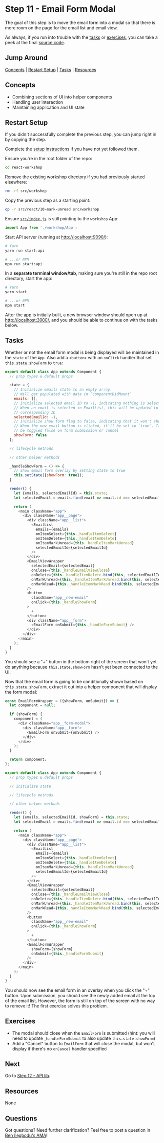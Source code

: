 # Step 11 - Email Form Modal

The goal of this step is to move the email form into a modal so that there is more room on the page for the email list and email view.

As always, if you run into trouble with the [tasks](#tasks) or [exercises](#exercises), you can take a peek at the final [source code](./).

## Jump Around

[Concepts](#concepts) | [Restart Setup](#restart-setup) | [Tasks](#tasks) | [Resources](#resources)

## Concepts

- Combining sections of UI into helper components
- Handling user interaction
- Maintaining application and UI state

## Restart Setup

If you didn't successfully complete the previous step, you can jump right in by copying the step.

Complete the [setup instructions](../00-begin) if you have not yet followed them.

Ensure you're in the root folder of the repo:

```sh
cd react-workshop
```

Remove the existing workshop directory if you had previously started elsewhere:

```sh
rm -rf src/workshop
```

Copy the previous step as a starting point:

```sh
cp -r src/react/10-mark-unread src/workshop
```

Ensure [`src/index.js`](../../index.js#L3) is still pointing to the `workshop` App:

```js
import App from './workshop/App';
```

Start API server (running at [http://localhost:9090/](http://localhost:9090/)):

```sh
# Yarn
yarn run start:api

# ...or NPM
npm run start:api
```

In a **separate terminal window/tab**, making sure you're still in the repo root directory, start the app:

```sh
# Yarn
yarn start

# ...or NPM
npm start
```

After the app is initially built, a new browser window should open up at [http://localhost:3000/](http://localhost:3000/), and you should be able to continue on with the tasks below.

## Tasks

Whether or not the email form modal is being displayed will be maintained in the `state` of the `App`. Also add a `<button>` with an `onClick` handler that set `this.state.showForm` to `true`:

```js
export default class App extends Component {
  // prop types & default props

  state = {
    // Initialize emails state to an empty array.
    // Will get populated with data in `componentDidMount`
    emails: [],
    // Initialize selected email ID to -1, indicating nothing is selected.
    // When an email is selected in EmailList, this will be updated to
    // corresponding ID
    selectedEmailId: -1,
    // Initialize show form flag to false, indicating that it won't show.
    // When the new email button is clicked, it'll be set to `true`. It'll
    // be toggled false on form submission or cancel
    showForm: false
  };

  // lifecycle methods

  // other helper methods

  _handleShowForm = () => {
    // Show email form overlay by setting state to true
    this.setState({showForm: true});
  }

  render() {
    let {emails, selectedEmailId} = this.state;
    let selectedEmail = emails.find(email => email.id === selectedEmailId);

    return (
      <main className="app">
        <div className="app__page">
          <div className="app__list">
            <EmailList
              emails={emails}
              onItemSelect={this._handleItemSelect}
              onItemDelete={this._handleItemDelete}
              onItemMarkUnread={this._handleItemMarkUnread}
              selectedEmailId={selectedEmailId}
            />
          </div>
          <EmailViewWrapper
            selectedEmail={selectedEmail}
            onClose={this._handleEmailViewClose}
            onDelete={this._handleItemDelete.bind(this, selectedEmailId)}
            onMarkUnread={this._handleItemMarkUnread.bind(this, selectedEmailId)}
            onMarkRead={this._handleItemMarkRead.bind(this, selectedEmailId)}
          />
          <button 
            className="app__new-email"
            onClick={this._handleShowForm}
          >
            +
          </button>
          <div className="app__form">
            <EmailForm onSubmit={this._handleFormSubmit} />
          </div>
        </div>
      </main>
    );
  }
}
```

You should see a "+" button in the bottom right of the screen that won't yet do anything because `this.state.showForm` hasn't yet been connected to the UI.

Now that the email form is going to be conditionally shown based on `this.state.showForm`, extract it out into a helper component that will display the form modal:

```js
const EmailFormWrapper = ({showForm, onSubmit}) => {
  let component = null;

  if (showForm) {
    component = (
      <div className="app__form-modal">
        <div className="app__form">
          <EmailForm onSubmit={onSubmit} />
        </div>
      </div>
    );
  }

  return component;
};

export default class App extends Component {
  // prop types & default props

  // initialize state

  // lifecycle methods

  // other helper methods

  render() {
    let {emails, selectedEmailId, showForm} = this.state;
    let selectedEmail = emails.find(email => email.id === selectedEmailId);

    return (
      <main className="app">
        <div className="app__page">
          <div className="app__list">
            <EmailList
              emails={emails}
              onItemSelect={this._handleItemSelect}
              onItemDelete={this._handleItemDelete}
              onItemMarkUnread={this._handleItemMarkUnread}
              selectedEmailId={selectedEmailId}
            />
          </div>
          <EmailViewWrapper
            selectedEmail={selectedEmail}
            onClose={this._handleEmailViewClose}
            onDelete={this._handleItemDelete.bind(this, selectedEmailId)}
            onMarkUnread={this._handleItemMarkUnread.bind(this, selectedEmailId)}
            onMarkRead={this._handleItemMarkRead.bind(this, selectedEmailId)}
          />
          <button 
            className="app__new-email"
            onClick={this._handleShowForm}
          >
            +
          </button>
          <EmailFormWrapper
            showForm={showForm}
            onSubmit={this._handleFormSubmit}
          />
        </div>
      </main>
    );
  }
}
```

You should now see the email form in an overlay when you click the "+" button. Upon submission, you should see the newly added email at the top of the email list. However, the form is still on top of the screen with no way to remove it! The first exercise solves this problem.

## Exercises

- The modal should close when the `EmailForm` is submitted (hint: you will need to update `_handleFormSubmit` to also update `this.state.showForm`)
- Add a "Cancel" button to `EmailForm` that will close the modal, but won't display if there's no `onCancel` handler specified

## Next

Go to [Step 12 - API lib](../12-api-lib/).

## Resources

None

## Questions

Got questions? Need further clarification? Feel free to post a question in [Ben Ilegbodu's AMA](http://www.benmvp.com/ama/)!

